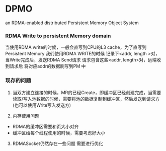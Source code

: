 # DPMO

an RDMA-enabled distributed Persistent Memory Object System

### RDMA Write to persistent Memory domain
  
当使用RDMA write的时候，一般会直写到CPU的L3 cache，为了直写到Persistent Memory
我们使用RDMA WRITE的时候 记录下<addr, length >对，当Write完成后，发送RDMA Send请求 请求包含这些<addr, length>对，远端收到请求后 将对应addr的数据刷写到PM
中

### 现存的问题

1. 当双方建立连接的时候，MR的已经Create，即缓冲区已经创建完成，当需要读取/写入池数据的时候，需要将池的数据复制到缓冲区，然后发送到请求方(也可以使用Write写入发送方)

2. 内存使用问题 

- RDMA的缓冲区需要和页大小对齐
- 缓冲区给每个线程使用的时候，需要考虑好大小

3. RDMASocket仍然存在一些问题 需要进行优化

